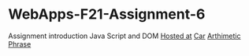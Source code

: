 # WebApps-F21-Assignment-6
Assignment introduction Java Script and DOM [Hosted at]("https://44-563-webapps-f21.github.io/webapps-f21-assignment-6-Srilekha608/)
<a href="https://github.com/44-563-WebApps-F21/webapps-f21-assignment-6-Srilekha608/blob/main/car.html">Car</a>
<a href="https://github.com/44-563-WebApps-F21/webapps-f21-assignment-6-Srilekha608/blob/main/arithmetic.html">Arthimetic</a>
<a href=" https://github.com/44-563-WebApps-F21/webapps-f21-assignment-6-Srilekha608/blob/main/pass.html">Phrase</a>
